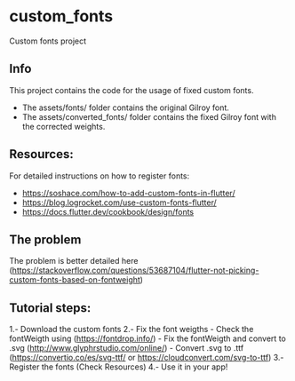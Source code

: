 # custom_fonts
Custom fonts project

## Info
This project contains the code for the usage of fixed custom fonts.

- The assets/fonts/ folder contains the original Gilroy font.
- The assets/converted_fonts/ folder contains the fixed Gilroy font with the corrected weights.

## Resources:
For detailed instructions on how to register fonts:
- https://soshace.com/how-to-add-custom-fonts-in-flutter/
- https://blog.logrocket.com/use-custom-fonts-flutter/
- https://docs.flutter.dev/cookbook/design/fonts


## The problem

The problem is better detailed here (https://stackoverflow.com/questions/53687104/flutter-not-picking-custom-fonts-based-on-fontweight)

## Tutorial steps:
 1.- Download the custom fonts
 2.- Fix the font weigths
    - Check the fontWeigth using (https://fontdrop.info/)
    - Fix the fontWeigth and convert to .svg (http://www.glyphrstudio.com/online/)
    - Convert .svg to .ttf (https://convertio.co/es/svg-ttf/ or https://cloudconvert.com/svg-to-ttf)
 3.- Register the fonts (Check Resources)
 4.- Use it in your app! 